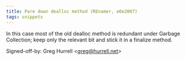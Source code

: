 ```yaml
---
title: Pare down dealloc method (REnamer, e0e2007)
tags: snippets
---
```


In this case most of the old dealloc method is redundant under Garbage Collection; keep only the relevant bit and stick it in a finalize method.

Signed-off-by: Greg Hurrell &lt;greg@hurrell.net&gt;
